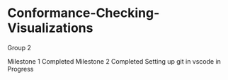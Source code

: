 # Conformance-Checking-Visualizations
Group 2

Milestone 1 Completed
Milestone 2 Completed
Setting up git in vscode in Progress